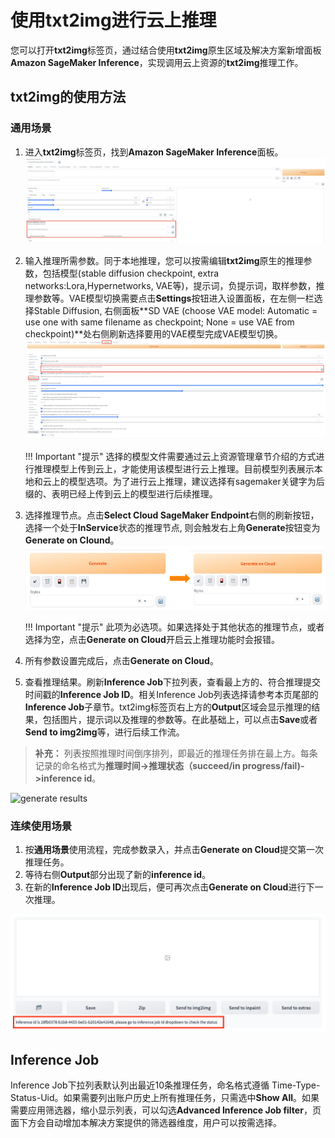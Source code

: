 # 使用txt2img进行云上推理

您可以打开**txt2img**标签页，通过结合使用**txt2img**原生区域及解决方案新增面板**Amazon SageMaker Inference**，实现调用云上资源的**txt2img**推理工作。 


## txt2img的使用方法
### 通用场景

1. 进入**txt2img**标签页，找到**Amazon SageMaker Inference**面板。
![Sagemaker Inference面板](../images/txt2img-inference.png)
2. 输入推理所需参数。同于本地推理，您可以按需编辑**txt2img**原生的推理参数，包括模型(stable diffusion checkpoint, extra networks:Lora,Hypernetworks, VAE等)，提示词，负提示词，取样参数，推理参数等。VAE模型切换需要点击**Settings**按钮进入设置面板，在左侧一栏选择Stable Diffusion, 右侧面板**SD VAE (choose VAE model: Automatic = use one with same filename as checkpoint; None = use VAE from checkpoint)**处右侧刷新选择要用的VAE模型完成VAE模型切换。
![Settings 面板](../images/setting-vae.png)

    !!! Important "提示" 
        选择的模型文件需要通过云上资源管理章节介绍的方式进行推理模型上传到云上，才能使用该模型进行云上推理。目前模型列表展示本地和云上的模型选项。为了进行云上推理，建议选择有sagemaker关键字为后缀的、表明已经上传到云上的模型进行后续推理。

3. 选择推理节点。点击**Select Cloud SageMaker Endpoint**右侧的刷新按钮，选择一个处于**InService**状态的推理节点, 则会触发右上角**Generate**按钮变为**Generate on Clound**。
![Gnerate button面板](../images/txt2img-generate-button.png)

    !!! Important "提示" 
        此项为必选项。如果选择处于其他状态的推理节点，或者选择为空，点击**Generate on Cloud**开启云上推理功能时会报错。

4. 所有参数设置完成后，点击**Generate on Cloud**。
5. 查看推理结果。刷新**Inference Job**下拉列表，查看最上方的、符合推理提交时间戳的**Inference Job ID**。相关Inference Job列表选择请参考本页尾部的**Inference Job**子章节。txt2img标签页右上方的**Output**区域会显示推理的结果，包括图片，提示词以及推理的参数等。在此基础上，可以点击**Save**或者**Send to img2img**等，进行后续工作流。
> **补充：** 列表按照推理时间倒序排列，即最近的推理任务排在最上方。每条记录的命名格式为**推理时间->推理状态（succeed/in progress/fail)->inference id**。

![generate results](../images/generate-results.png)

### 连续使用场景

1. 按**通用场景**使用流程，完成参数录入，并点击**Generate on Cloud**提交第一次推理任务。
2. 等待右侧**Output**部分出现了新的**inference id**。
3. 在新的**Inference Job ID**出现后，便可再次点击**Generate on Cloud**进行下一次推理。

![generate results](../images/continue-inference.png)



## Inference Job
Inference Job下拉列表默认列出最近10条推理任务，命名格式遵循 Time-Type-Status-Uid。如果需要列出账户历史上所有推理任务，只需选中**Show All**。如果需要应用筛选器，缩小显示列表，可以勾选**Advanced Inference Job filter**，页面下方会自动增加本解决方案提供的筛选器维度，用户可以按需选择。
